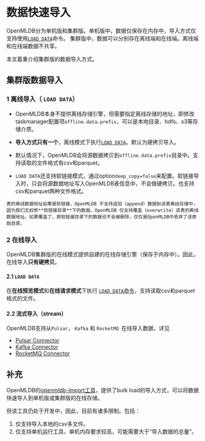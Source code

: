 # 数据快速导入
 
OpenMLDB分为单机版和集群版。单机版中，数据仅保存在内存中，导入方式仅支持使用[`LOAD DATA`](../openmldb_sql/dml/LOAD_DATA_STATEMENT.md)命令。 集群版中，数据可以分别存在离线端和在线端。离线端和在线端数据不共享。

本文着重介绍集群版的数据导入方式。

## 集群版数据导入

### 1 离线导入（ `LOAD DATA`）

- OpenMLDB本身不提供离线存储引擎，但需要指定离线存储的地址，即修改taskmanager配置项`offline.data.prefix`，可以是本地目录、hdfs、s3等存储介质。

- **导入方式只有一个**，离线模式下执行[`LOAD DATA`](../openmldb_sql/dml/LOAD_DATA_STATEMENT.md)。默认为硬拷贝导入。

- 默认情况下，OpenMLDB会将源数据拷贝到`offline.data.prefix`目录中。支持读取的文件格式有csv和parquet。

- `LOAD DATA`还支持软链接模式，通过option`deep_copy=false`来配置。软链接导入时，只会将源数据地址写入OpenMLDB表信息中，不会做硬拷贝。也支持csv和parquet两种文件格式。


```{note}
表的离线数据地址如果是软链接，OpenMLDB 不支持追加（append）数据到该表离线存储中，因为我们无权修**软链接目录**下的数据。OpenMLDB 仅支持覆盖（overwrite）该表的离线数据地址。如果覆盖了，原软链接目录下的数据也不会被删除，仅仅是OpenMLDB中丢弃了该原始目录。
```

### 2 在线导入

OpenMLDB集群版的在线模式提供自建的在线存储引擎（保存于内存中）。因此，在线导入**只有硬拷贝**。

#### 2.1 `LOAD DATA`

在**在线预览模式**和**在线请求模式**下执行 [`LOAD DATA`命令](../openmldb_sql/dml/LOAD_DATA_STATEMENT.md)，支持读取csv和parquet格式的文件。

#### 2.2 流式导入（stream）

OpenMLDB支持从`Pulsar`， `Kafka` 和 `RocketMQ `在线导入数据，详见
- [Pulsar Connector](../integration/online_datasources/pulsar_connector_demo)
- [Kafka Connector](../integration/online_datasources/kafka_connector_demo)
- [RocketMQ Connector](../integration/online_datasources/rocketmq_connector)

## 补充

OpenMLDB的[openmldb-import工具](../tutorial/data_import.md)，提供了bulk load的导入方式，可以将数据快速导入到单机版或集群版的在线存储。

但该工具仍处于开发中，因此，目前有诸多限制。包括：
1. 仅支持导入本地的csv多文件。
1. 仅支持单机运行工具，单机内存要求较高，可能需要大于“导入数据的总量”。

